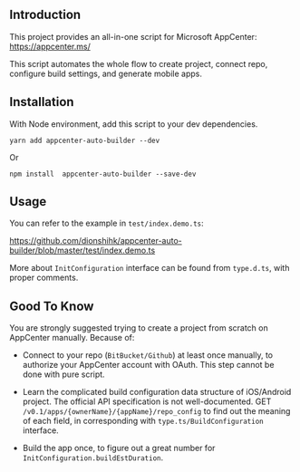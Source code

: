 ## Introduction

This project provides an all-in-one script for Microsoft AppCenter: https://appcenter.ms/

This script automates the whole flow to create project, connect repo, configure build settings, and generate mobile apps.

## Installation

With Node environment, add this script to your dev dependencies.

`yarn add appcenter-auto-builder --dev` 

Or
   
`npm install  appcenter-auto-builder --save-dev`

## Usage

You can refer to the example in `test/index.demo.ts`:

https://github.com/dionshihk/appcenter-auto-builder/blob/master/test/index.demo.ts

More about `InitConfiguration` interface can be found from `type.d.ts`, with proper comments.

## Good To Know

You are strongly suggested trying to create a project from scratch on AppCenter manually. Because of:

- Connect to your repo (`BitBucket/Github`) at least once manually, to authorize your AppCenter account with OAuth.
This step cannot be done with pure script.

- Learn the complicated build configuration data structure of iOS/Android project.
The official API specification is not well-documented.
GET `/v0.1/apps/{ownerName}/{appName}/repo_config` to find out the meaning of each field, in corresponding with `type.ts/BuildConfiguration` interface. 

- Build the app once, to figure out a great number for `InitConfiguration.buildEstDuration`.
